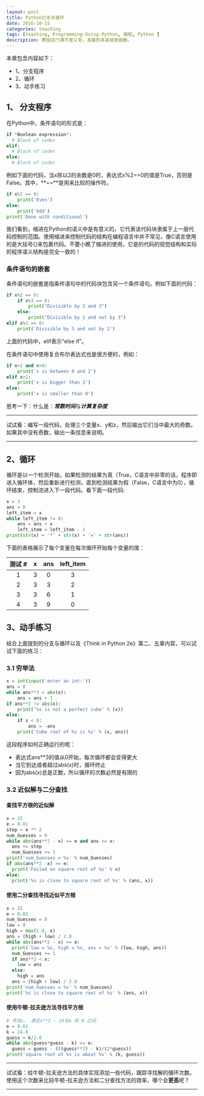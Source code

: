 ```yaml
---
layout: post
title: Python分支与循环
date: 2016-10-15
categories: teaching
tags: [teaching, Programming-Using-Python, 编程, Python ]
description: 教授这门课不是义务，准备的本身就是报酬。
---
```


本章包含内容如下：

* 1、分支程序
* 2、循环
* 3、动手练习


## 1、 分支程序
在Python中，条件语句的形式是：

```python
if *Boolean expression*:
  # Block of codes
elif:
  # Block of codes
else:
  # Block of codes
```

例如下面的代码，当x除以2的余数是0时，表达式x%2==0的值是True，否则是False。其中，**==**是用来比较的操作符。

```python
if x%2 == 0:
    print('Even')
else:
    print('Odd')
print('Done with conditional')
```

我们看到，缩进在Python的语义中是有意义的，它代表该代码块隶属于上一层代码控制的范围。使用缩进来控制代码的结构在编程语言中并不常见，像C语言使用的是大括号{}来包裹代码。不要小瞧了缩进的使用，它是的代码的视觉结构和实际的程序语义结构是完全一致的！

### 条件语句的嵌套
条件语句的嵌套是指条件语句中的代码块包含另一个条件语句。例如下面的代码：

```python
if x%2 == 0:
    if x%3 == 0:
        print("Divisible by 2 and 3")
    else:
        print("Divisible by 2 and not by 3")
elif x%3 == 0:
    print('Divisible by 3 and not by 2')
```
上面的代码中，elif表示“else if”。

在条件语句中使用复合布尔表达式也是很方便的，例如：

```python
if x<2 and x>0:
    print('x is between 0 and 2')
elif x>2:
    print('x is bigger than 2')
else:
    print('x is smaller than 0')
```

思考一下：什么是：***常数时间***与***计算复杂度***

-----------------------------------------------

试试看：编写一段代码，处理三个变量x、y和z，然后输出它们当中最大的奇数。如果其中没有奇数，输出一条信息来说明。

-----------------------------------------------

## 2、循环
循环是以一个检测开始，如果检测的结果为真（True，C语言中非零的话，程序即进入循环体，然后重新进行检测，直到检测结果为假（False，C语言中为0），循环结束，控制流进入下一段代码。看下面一段代码:

```python
x = 3
ans = 0
left_item = x
while left_item != 0:
    ans = ans + x
    left_item = left_item - 1
print(str(x) + '*' + str(x) + '=' + str(ans))
```
下面的表格展示了每个变量在每次循环开始每个变量的值：

| 测试 # | x | ans | left_item |
|:---:|:---:|:---:|:---:|
| 1 | 3 | 0 | 3 |
| 2 | 3 | 3 | 2 |
| 3 | 3 | 6 | 1 |
| 4 | 3 | 9 | 0 |


## 3、动手练习
结合上面提到的分支与循环以及《Think in Python 2e》第二、五章内容，可以试试下面的练习：
### 3.1 穷举法

```Python
x = int(input('enter an int:'))
ans = 0
while ans**3 < abs(x):
    ans = ans + 1
if ans**3 != abs(x):
    print('%s is not a perfect cube' % (x))
else:
    if x < 0:
        ans = -ans
    print('Cube root of %s is %s' % (x, ans))
```
这段程序如何正确运行的呢：

- 表达式ans**3的值从0开始，每次循环都会变得更大
- 当它到达或者超过abs(x)时，循环终止
- 因为abs(x)总是正数，所以循环的次数必然是有限的

### 3.2 近似解与二分查找

#### 查找平方根的近似解

```python
x = 25
e = 0.01
step = e ** 2
num_Guesses = 0
while abs(ans**2 - x) >= e and ans <= x:
  ans += step
  num_Guesses += 1
print('num_Guesses = %s' % num_Guesses)
if abs(ans**2 -x) >= e:
  print('Failed on square root of %s' % x)
else:
  print('%s is close to square root of %s' % (ans, x))
```

#### 使用二分查找寻找近似平方根

```python
x = 25
e = 0.01
num_Guesses = 0
low = 0
high = max(1.0, x)
ans = (high + low) / 2.0
while abs(ans**2 - x) >= e:
  print('low = %s, high = %s, ans = %s' % (low, high, ans))
  num_Guesses += 1
  if ans**2 < x:
    low = ans
  else:
    high = ans
  ans = (high + low) / 2.0
print('num_Guesses = %s' % num_Guesses)
print('%s is close to square root of %s' % (ans, x))
```

#### 使用牛顿-拉夫逊方法寻找平方根

```python
# 寻找x， 满足x**2 - 24在e 和 0 之间
e = 0.01
k = 24.0
guess = k/2.0
while abs(guess*guess - k) >= e:
  guess = guess - (((guess**2) - k)/(2*guess))
print('square root of %s is about %s' % (k, guess))
```
-----------------------------------------------

试试看：给牛顿-拉夫逊方法的具体实现添加一些代码，跟踪寻找解的循环次数。使用这个次数来比较牛顿-拉夫逊方法和二分查找方法的效率，哪个会**更高**呢？

-----------------------------------------------
